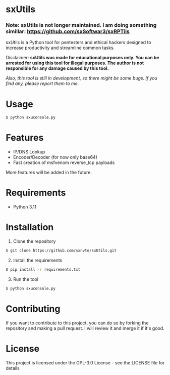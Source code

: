 # sxUtils

### Note: sxUtils is not longer maintained. I am doing something simillar: https://github.com/sxSoftwar3/sxRPTils

sxUtils is a Python tool for pentesters and ethical hackers designed to increase productivity and streamline common tasks.

Disclaimer: **sxUtils was made for educational purposes only. You can be arrested for using this tool for illegal purposes. The author is not responsible for any damage caused by this tool.**

*Also, this tool is still in development, so there might be some bugs. If you find any, please report them to me.*

# Usage
```bash
$ python sxuconsole.py
```

# Features
* IP/DNS Lookup
* Encoder/Decoder (for now only base64)
* Fast creation of msfvenom reverse_tcp payloads

More features will be added in the future.


# Requirements
* Python 3.11

# Installation
1. Clone the repository

```bash
$ git clone https://github.com/sxnvte/sxUtils.git
```

2. Install the requirements

```bash
$ pip install -r requirements.txt
```

3. Run the tool

```bash
$ python sxuconsole.py
```

# Contributing
If you want to contribute to this project, you can do so by forking the repository and making a pull request. I will review it and merge it if it's good.

# License
This project is licensed under the GPL-3.0 License - see the LICENSE file for details


